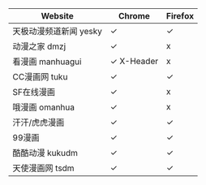 |Website  | Chrome | Firefox   |
|---------|--------|-----------|
|天极动漫频道新闻 yesky |  ✓ | ✓|
|动漫之家 dmzj | ✓  | x |
|看漫画 manhuagui |   ✓  X-Header | x |
|CC漫画网 tuku |  ✓ | ✓|
|SF在线漫画 |  ✓ | x |
|哦漫画 omanhua| ✓ | x |
|汗汗/虎虎漫画|✓ | ✓|
|99漫画|✓ | ✓|
|酷酷动漫 kukudm|✓ | ✓|
|天使漫画网 tsdm|✓ | ✓|

